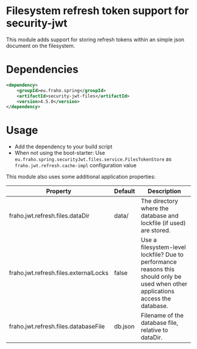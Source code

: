 # Filesystem refresh token support for security-jwt

This module adds support for storing refresh tokens within an simple json document on the filesystem.

# Dependencies
```xml
<dependency>
    <groupId>eu.fraho.spring</groupId>
    <artifactId>security-jwt-files</artifactId>
    <version>4.5.0</version>
</dependency>
```

# Usage
* Add the dependency to your build script
* When not using the boot-starter: Use ```eu.fraho.spring.securityJwt.files.service.FilesTokenStore``` as ```fraho.jwt.refresh.cache-impl``` configuration value

This module also uses some additional application properties:

| Property                              | Default        | Description   |
|---------------------------------------|----------------|---------------|
| fraho.jwt.refresh.files.dataDir       | data/          | The directory where the database and lockfile (if used) are stored. |
| fraho.jwt.refresh.files.externalLocks | false          | Use a filesystem-level lockfile? Due to performance reasons this should only be used when other applications access the database. |
| fraho.jwt.refresh.files.databaseFile  | db.json        | Filename of the database file, relative to dataDir. |

